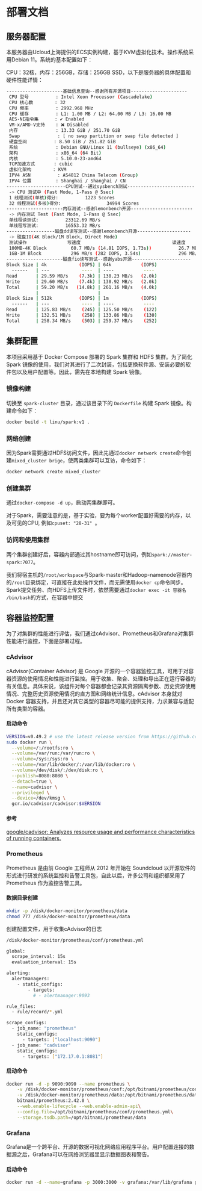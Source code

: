 # 部署文档

## 服务器配置

本服务器由Ucloud上海提供的ECS实例构建，基于KVM虚拟化技术。操作系统采用Debian 11。系统的基本配置如下：

CPU：32核，内存：256GB，存储：256GB SSD，以下是服务器的具体配置和硬件性能详情：

```bash
---------------------基础信息查询--感谢所有开源项目---------------------
 CPU 型号          : Intel Xeon Processor (Cascadelake)
 CPU 核心数        : 32
 CPU 频率          : 2992.968 MHz
 CPU 缓存          : L1: 1.00 MB / L2: 64.00 MB / L3: 16.00 MB
 AES-NI指令集      : ✔ Enabled
 VM-x/AMD-V支持    : ❌ Disabled
 内存              : 13.33 GiB / 251.70 GiB
 Swap              : [ no swap partition or swap file detected ]
 硬盘空间          : 8.50 GiB / 251.82 GiB
 系统              : Debian GNU/Linux 11 (bullseye) (x86_64)
 架构              : x86_64 (64 Bit)
 内核              : 5.10.0-23-amd64
 TCP加速方式       : cubic
 虚拟化架构        : KVM
 IPV4 ASN          : AS4812 China Telecom (Group)
 IPV4 位置         : Shanghai / Shanghai / CN
----------------------CPU测试--通过sysbench测试-------------------------
 -> CPU 测试中 (Fast Mode, 1-Pass @ 5sec)
 1 线程测试(单核)得分:          1223 Scores
 32 线程测试(多核)得分:                 34994 Scores
---------------------内存测试--感谢lemonbench开源-----------------------
 -> 内存测试 Test (Fast Mode, 1-Pass @ 5sec)
 单线程读测试:          23312.69 MB/s
 单线程写测试:          16553.32 MB/s
------------------磁盘dd读写测试--感谢lemonbench开源--------------------
 -> 磁盘IO(4K Block/1M Block, Direct Mode)
 测试操作               写速度                                  读速度
 100MB-4K Block         60.7 MB/s (14.81 IOPS, 1.73s))          26.7 MB/s (6516 IOPS, 3.93s)
 1GB-1M Block           296 MB/s (282 IOPS, 3.54s)              296 MB/s (282 IOPS, 3.54s)
---------------------磁盘fio读写测试--感谢yabs开源----------------------
Block Size | 4k            (IOPS) | 64k           (IOPS)
  ------   | ---            ----  | ----           ---- 
Read       | 29.59 MB/s    (7.3k) | 130.23 MB/s   (2.0k)
Write      | 29.60 MB/s    (7.4k) | 130.92 MB/s   (2.0k)
Total      | 59.20 MB/s   (14.8k) | 261.16 MB/s   (4.0k)
           |                      |                     
Block Size | 512k          (IOPS) | 1m            (IOPS)
  ------   | ---            ----  | ----           ---- 
Read       | 125.83 MB/s    (245) | 125.50 MB/s    (122)
Write      | 132.51 MB/s    (258) | 133.86 MB/s    (130)
Total      | 258.34 MB/s    (503) | 259.37 MB/s    (252)
```

## 集群配置

本项目采用基于 Docker Compose 部署的 Spark 集群和 HDFS 集群。为了简化 Spark 镜像的使用，我们对其进行了二次封装，包括更换软件源、安装必要的软件包以及用户配置等。因此，需先在本地构建 Spark 镜像。

### 镜像构建

切换至 `spark-cluster` 目录，通过该目录下的 `Dockerfile` 构建 Spark 镜像。构建命令如下：

```bash
docker build -t linu/spark:v1 .
```

### 网络创建

因为Spark需要通过HDFS访问文件，因此先通过`docker network create`命令创建`mixed_cluster brige`，使两类集群可以互访，命令如下：

```bash
docker network create mixed_cluster
```

### 创建集群

通过`docker-compose -d up`，启动两集群即可。

对于Spark，需要注意的是，基于实验，要为每个worker配置好需要的内存，以及可见的CPU, 例如`cpuset: "28-31" `。

### 访问和使用集群

两个集群创建好后，容器内部通过其hostname即可访问，例如`spark://master-spark:7077`。

我们将宿主机的`/root/workspace`与Spark-master和Hadoop-namenode容器内的`/root`目录绑定，可直接在此处操作文件，而无需使用`docker cp`命令同步。Spark提交任务、向HDFS上传文件时，依然需要通过`docker exec -it 容器名 /bin/bash`的方式，在容器中提交

## 容器监控配置

为了对集群的性能进行评估，我们通过cAdvisor、Prometheus和Grafana对集群性能进行监控，下面是部署过程。

### cAdvisor

cAdvisor(Container Advisor) 是 Google 开源的一个容器监控工具，可用于对容器资源的使用情况和性能进行监控。用于收集、聚合、处理和导出正在运行容器的有关信息。具体来说，该组件对每个容器都会记录其资源隔离参数、历史资源使用情况、完整历史资源使用情况的直方图和网络统计信息。cAdvisor 本身就对 Docker 容器支持，并且还对其它类型的容器尽可能的提供支持，力求兼容与适配所有类型的容器。

#### 启动命令

```bash
VERSION=v0.49.2 # use the latest release version from https://github.com/google/cadvisor/releases
sudo docker run \
  --volume=/:/rootfs:ro \
  --volume=/var/run:/var/run:ro \
  --volume=/sys:/sys:ro \
  --volume=/var/lib/docker/:/var/lib/docker:ro \
  --volume=/dev/disk/:/dev/disk:ro \
  --publish=8080:8080 \
  --detach=true \
  --name=cadvisor \
  --privileged \
  --device=/dev/kmsg \
  gcr.io/cadvisor/cadvisor:$VERSION
```

#### 参考

[google/cadvisor: Analyzes resource usage and performance characteristics of running containers.](https://github.com/google/cadvisor#quick-start-running-cadvisor-in-a-docker-container)

### Prometheus

Prometheus 是由前 Google 工程师从 2012 年开始在 Soundcloud 以开源软件的形式进行研发的系统监控和告警工具包，自此以后，许多公司和组织都采用了 Prometheus 作为监控告警工具。

#### 数据目录创建

```bash
mkdir -p /disk/docker-monitor/prometheus/data
chmod 777 /disk/docker-monitor/prometheus/data
```

创建配置文件，用于收集cAdvisor的日志

```bash
/disk/docker-monitor/prometheus/conf/prometheus.yml
```

```bash
global:
  scrape_interval: 15s
  evaluation_interval: 15s 

alerting:
  alertmanagers:
    - static_configs:
        - targets:
          # - alertmanager:9093

rule_files:
  - rule/record/*.yml

scrape_configs:
  - job_name: "prometheus"
    static_configs:
      - targets: ["localhost:9090"]
  - job_name: "cadvisor"
    static_configs:
      - targets: ["172.17.0.1:8081"]
```

#### 启动命令

```bash
docker run -d -p 9090:9090 --name prometheus \
    -v /disk/docker-monitor/prometheus/conf:/opt/bitnami/prometheus/conf \
    -v /disk/docker-monitor/prometheus/data:/opt/bitnami/prometheus/data \
    bitnami/prometheus:2.42.0 \
    --web.enable-lifecycle --web.enable-admin-api\
    --config.file=/opt/bitnami/prometheus/conf/prometheus.yml\
    --storage.tsdb.path=/opt/bitnami/prometheus/data
```

### Grafana

Grafana是一个跨平台、开源的数据可视化网络应用程序平台。用户配置连接的数据源之后，Grafana可以在网络浏览器里显示数据图表和警告。

#### 启动命令

```bash
docker run -d --name=grafana -p 3000:3000 -v grafana:/var/lib/grafana grafana/grafana
```


